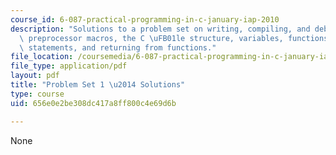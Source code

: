 ```yaml
---
course_id: 6-087-practical-programming-in-c-january-iap-2010
description: "Solutions to a problem set on writing, compiling, and debugging C programs,\
  \ preprocessor macros, the C \uFB01le structure, variables, functions and program\
  \ statements, and returning from functions."
file_location: /coursemedia/6-087-practical-programming-in-c-january-iap-2010/656e0e2be308dc417a8ff800c4e69d6b_MIT6_087IAP10_assn01_sol.pdf
file_type: application/pdf
layout: pdf
title: "Problem Set 1 \u2014 Solutions"
type: course
uid: 656e0e2be308dc417a8ff800c4e69d6b

---
```

None